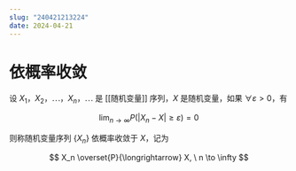 ```yaml
---
slug: "240421213224"
date: 2024-04-21
---
```


# 依概率收敛

设 $X_1$，$X_2$，$\cdots$，$X_n$，$\cdots$ 是 [[随机变量]] 序列，$X$ 是随机变量，如果 $\forall \varepsilon > 0$，有

$$
\lim_{n \to \infty} P \left ( \left | X_n - X \right | \ge \varepsilon \right ) = 0
$$

则称随机变量序列 $\{ X_n \}$ 依概率收敛于 $X$，记为

$$
X_n \overset{P}{\longrightarrow} X, \  n \to \infty
$$
